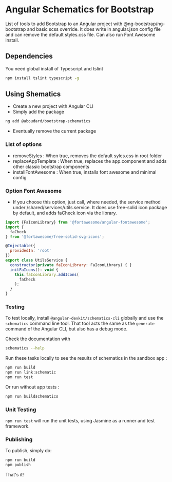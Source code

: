 # Angular Schematics for Bootstrap

List of tools to add Bootstrap to an Angular project with @ng-bootstrap/ng-bootstrap and basic scss override. It does write in angular.json config file and can remove the default styles.css file. Can also run Font Awesome install.

## Dependencies

You need global install of Typescript and tslint
```bash
npm install tslint typescript -g
```


## Using Shematics

- Create a new project with Angular CLI
- Simply add the package
```bash
ng add @aboudard/bootstrap-schematics
```
- Eventually remove the current package

### List of options

- removeStyles : When true, removes the default syles.css in root folder
- replaceAppTemplate : When true, replaces the app.component and adds other classic bootstrap components
- installFontAwesome : When true, installs font awesome and minimal config

### Option Font Awesome

- If you choose this option, just call, where needed, the service method under /shared/services/utils.service. It does use free-solid icon package by default, and adds faCheck icon via the library.
```js
import {FaIconLibrary} from '@fortawesome/angular-fontawesome';
import {
  faCheck
} from '@fortawesome/free-solid-svg-icons';

@Injectable({
  providedIn: 'root'
})
export class UtilsService {
  constructor(private faIconLibrary: FaIconLibrary) { }
  initFaIcons(): void {
    this.faIconLibrary.addIcons(
      faCheck
    );
  }
}
```

### Testing

To test locally, install `@angular-devkit/schematics-cli` globally and use the `schematics` command line tool. That tool acts the same as the `generate` command of the Angular CLI, but also has a debug mode.

Check the documentation with
```bash
schematics --help
```

Run these tasks locally to see the results of schematics in the sandbox app :
```bash
npm run build
npm run link:schematic
npm run test
```
Or run without app tests :
```bash
npm run buildschematics
```

### Unit Testing

`npm run test` will run the unit tests, using Jasmine as a runner and test framework.

### Publishing

To publish, simply do:

```bash
npm run build
npm publish
```

That's it!
 